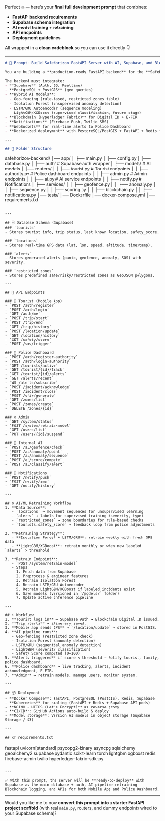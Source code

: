 Perfect 🔥 — here’s your **final full development prompt** that combines:

* **FastAPI backend requirements**
* **Supabase schema integration**
* **AI model training + retraining**
* **API endpoints**
* **Deployment guidelines**

All wrapped in a **clean codeblock** so you can use it directly 👇

---

```md
# 🚀 Prompt: Build SafeHorizon FastAPI Server with AI, Supabase, and Blockchain

You are building a **production-ready FastAPI backend** for the **SafeHorizon Tourist Safety Platform**.  

The backend must integrate:
- **Supabase** (Auth, DB, Realtime)
- **PostgreSQL + PostGIS** (geo queries)
- **Hybrid AI Models**:
  - Geo-fencing (rule-based, restricted_zones table)
  - Isolation Forest (unsupervised anomaly detection)
  - LSTM/GRU Autoencoder (sequence modeling)
  - LightGBM/XGBoost (supervised classification, future stage)
- **Blockchain (Hyperledger Fabric)** for Digital ID + E-FIR
- **Notifications** (Firebase Push, Twilio SMS)
- **WebSockets** for real-time alerts to Police Dashboard
- **Dockerized deployment** with PostgreSQL/PostGIS + FastAPI + Redis + Supabase

---

## 📂 Folder Structure
```

safehorizon-backend/
│── app/
│   ├── main.py
│   ├── config.py
│   ├── database.py
│   ├── auth/              # Supabase auth wrapper
│   ├── models/            # AI models
│   ├── routers/
│   │   ├── tourist.py     # Tourist endpoints
│   │   ├── authority.py   # Police dashboard endpoints
│   │   ├── admin.py       # Admin endpoints
│   │   ├── ai.py          # AI service endpoints
│   │   ├── notify.py      # Notifications
│   ├── services/
│   │   ├── geofence.py
│   │   ├── anomaly.py
│   │   ├── sequence.py
│   │   ├── scoring.py
│   │   ├── blockchain.py
│   │   ├── notifications.py
│── tests/
│── Dockerfile
│── docker-compose.yml
│── requirements.txt

```

---

## 🗄️ Database Schema (Supabase)
### `tourists`
- Stores tourist info, trip status, last known location, safety_score.

### `locations`
- Stores real-time GPS data (lat, lon, speed, altitude, timestamp).

### `alerts`
- Stores generated alerts (panic, geofence, anomaly, SOS) with severity.

### `restricted_zones`
- Stores predefined safe/risky/restricted zones as GeoJSON polygons.

---

## 🔑 API Endpoints

### 🧑 Tourist (Mobile App)
- `POST /auth/register`
- `POST /auth/login`
- `GET /auth/me`
- `POST /trip/start`
- `POST /trip/end`
- `GET /trip/history`
- `POST /location/update`
- `GET /location/history`
- `GET /safety/score`
- `POST /sos/trigger`

### 👮 Police Dashboard
- `POST /auth/register-authority`
- `POST /auth/login-authority`
- `GET /tourists/active`
- `GET /tourist/{id}/track`
- `GET /tourist/{id}/alerts`
- `GET /alerts/recent`
- `WS /alerts/subscribe`
- `POST /incident/acknowledge`
- `POST /incident/close`
- `POST /efir/generate`
- `GET /zones/list`
- `POST /zones/create`
- `DELETE /zones/{id}`

### ⚙️ Admin
- `GET /system/status`
- `POST /system/retrain-model`
- `GET /users/list`
- `PUT /users/{id}/suspend`

### 🤖 Internal AI
- `POST /ai/geofence/check`
- `POST /ai/anomaly/point`
- `POST /ai/anomaly/sequence`
- `POST /ai/score/compute`
- `POST /ai/classify/alert`

### 🔔 Notifications
- `POST /notify/push`
- `POST /notify/sms`
- `GET /notify/history`

---

## ⚙️ AI/ML Retraining Workflow
1. **Data Source**:
   - `locations` → movement sequences for unsupervised learning
   - `alerts` → labels for supervised training (severity, type)
   - `restricted_zones` → zone boundaries for rule-based checks
   - `tourists.safety_score` → feedback loop from police adjustments

2. **Retraining Strategy**:
   - **Isolation Forest + LSTM/GRU**: retrain weekly with fresh GPS data
   - **LightGBM/XGBoost**: retrain monthly or when new labeled `alerts` > threshold

3. **Retrain Endpoint**:
   - `POST /system/retrain-model`
   - Steps:
     1. Fetch data from Supabase
     2. Preprocess & engineer features
     3. Retrain Isolation Forest
     4. Retrain LSTM/GRU Autoencoder
     5. Retrain LightGBM/XGBoost if labeled incidents exist
     6. Save models (versioned in `/models/` folder)
     7. Update active inference pipeline

---

## ⚡ Workflow
1. **Tourist logs in** → Supabase Auth → Blockchain Digital ID issued.
2. **Trip starts** → itinerary saved.
3. **Mobile app sends GPS** → `/location/update` → stored in PostGIS.
4. **AI pipeline runs**:
   - Geo-fencing (restricted zone check)
   - Isolation Forest (anomaly detection)
   - LSTM/GRU (sequential anomaly detection)
   - LightGBM (severity classification)
   - Safety Score computed (0–100)
5. **Alerts triggered** if score < threshold → Notify tourist, family, police dashboard.
6. **Police dashboard** → live tracking, alerts, incident acknowledgment, E-FIR.
7. **Admin** → retrain models, manage users, monitor system.

---

## 📦 Deployment
- **Docker Compose**: FastAPI, PostgreSQL (PostGIS), Redis, Supabase
- **Kubernetes** for scaling (FastAPI + Redis + Supabase API pods)
- **NGINX + HTTPS (Let's Encrypt)** as reverse proxy
- **CI/CD**: GitHub Actions auto-build & deploy
- **Model storage**: Version AI models in object storage (Supabase Storage / S3)

---

## 📋 requirements.txt
```

fastapi
uvicorn[standard]
psycopg2-binary
asyncpg
sqlalchemy
geoalchemy2
supabase
pydantic
scikit-learn
torch
lightgbm
xgboost
redis
firebase-admin
twilio
hyperledger-fabric-sdk-py

```

---

✅ With this prompt, the server will be **ready-to-deploy** with Supabase as the main database + auth, AI pipeline retraining, Blockchain logging, and APIs for both Mobile App and Police Dashboard.
```

---

Would you like me to now **convert this prompt into a starter FastAPI project scaffold** (with real `main.py`, routers, and dummy endpoints wired to your Supabase schema)?
